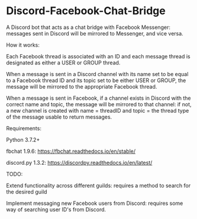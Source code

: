 # Discord-Facebook-Chat-Bridge

A Discord bot that acts as a chat bridge with Facebook Messenger: messages sent in Discord will be mirrored to Messenger, and vice versa.

How it works:

Each Facebook thread is associated with an ID and each message thread is designated as either a USER or GROUP thread.

When a message is sent in a Discord channel with its name set to be equal to a Facebook thread ID and its topic set to be either USER or GROUP, the message will be mirrored to the appropriate Facebook thread.

When a message is sent in Facebook, if a channel exists in Discord with the correct name and topic, the message will be mirrored to that channel: if not, a new channel is created with name = threadID and topic = the thread type of the message usable to return messages.

Requirements:

Python 3.7.2+

fbchat 1.9.6: https://fbchat.readthedocs.io/en/stable/

discord.py 1.3.2: https://discordpy.readthedocs.io/en/latest/

TODO:

Extend functionality across different guilds: requires a method to search for the desired guild

Implement messaging new Facebook users from Discord: requires some way of searching user ID's from Discord. 

